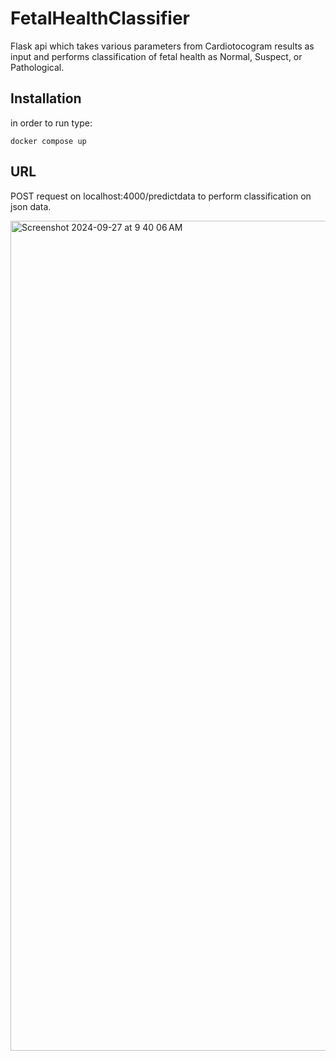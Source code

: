 # FetalHealthClassifier
Flask api which takes various parameters from Cardiotocogram results as input and performs classification of fetal health as Normal, Suspect, or Pathological.
## Installation
in order to run type:
```
docker compose up
```
## URL
POST request on localhost:4000/predictdata to perform classification on json data.


<img width="1328" alt="Screenshot 2024-09-27 at 9 40 06 AM" src="https://github.com/user-attachments/assets/c4ec6327-9d5a-489f-ab75-8076a9cebdb4">

